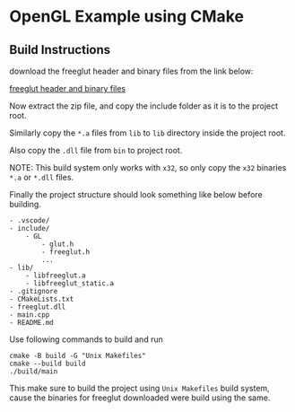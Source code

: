 # OpenGL Example using CMake

## Build Instructions

download the freeglut header and binary files from the link below:

[freeglut header and binary files](https://www.transmissionzero.co.uk/files/software/development/GLUT/freeglut-MinGW.zip)

Now extract the zip file, and copy the include folder as it is to the project root.

Similarly copy the `*.a` files from `lib` to `lib` directory inside the project root.

Also copy the `.dll` file from `bin` to project root.

NOTE: This build system only works with `x32`, so only copy the `x32` binaries `*.a` or `*.dll` files.

Finally the project structure should look something like below before building.

```text
- .vscode/
- include/
    - GL
        - glut.h
        - freeglut.h
        ...
- lib/
    - libfreeglut.a
    - libfreeglut_static.a
- .gitignore
- CMakeLists.txt
- freeglut.dll
- main.cpp
- README.md
```

Use following commands to build and run

```shell
cmake -B build -G "Unix Makefiles"
cmake --build build
./build/main
```

This make sure to build the project using `Unix Makefiles` build system, cause the binaries for freeglut downloaded were build using the same.
